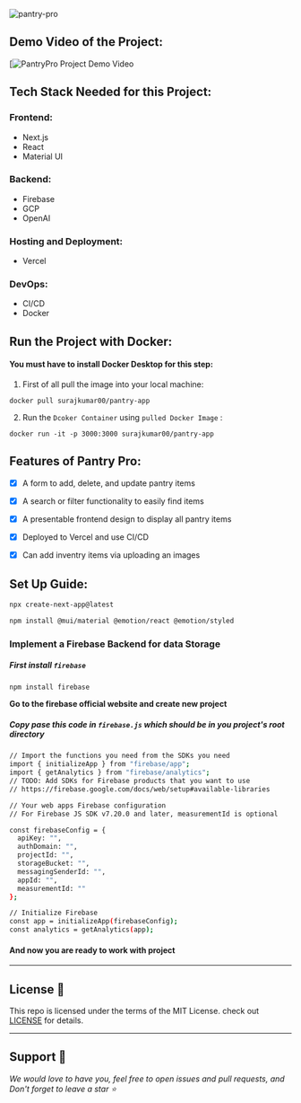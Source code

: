 ![pantry-pro](https://socialify.git.ci/Suraj-kumar00/pantry-pro/image?description=1&descriptionEditable=PantryPro%3A%20Keeping%20Your%20Kitchen%20Stocked%20and%20Sorted.%0A&font=Raleway&forks=1&issues=1&language=1&name=1&owner=1&pattern=Floating%20Cogs&pulls=1&stargazers=1&theme=Dark)



## Demo Video of the Project:
[![PantryPro Project Demo Video]()

## Tech Stack Needed for this Project:

### Frontend:
- Next.js
- React
- Material UI

### Backend:
- Firebase
- GCP
- OpenAI

### Hosting and Deployment:
- Vercel

### DevOps:
- CI/CD
- Docker


## Run the Project with Docker:

#### You must have to install Docker Desktop for this step:

1. First of all pull the image into your local machine:

```docker
docker pull surajkumar00/pantry-app
```
2. Run the `Dcoker Container` using `pulled Docker Image` :
```docker
docker run -it -p 3000:3000 surajkumar00/pantry-app
```

## Features of Pantry Pro:

- [x] A form to add, delete, and update pantry items

- [x] A search or filter functionality to easily find items

- [x] A presentable frontend design to display all pantry items

- [x] Deployed to Vercel and use CI/CD 

- [x] Can add inventry items via uploading an images

## Set Up Guide:

```bash
npx create-next-app@latest
```

```bash
npm install @mui/material @emotion/react @emotion/styled
```

### Implement a Firebase Backend for data Storage
##### First install `firebase`

```bash
npm install firebase
```

**Go to the firebase official website and create new project**


##### Copy pase this code in `firebase.js` which should be in you project's root directory
```bash
// Import the functions you need from the SDKs you need
import { initializeApp } from "firebase/app";
import { getAnalytics } from "firebase/analytics";
// TODO: Add SDKs for Firebase products that you want to use
// https://firebase.google.com/docs/web/setup#available-libraries

// Your web apps Firebase configuration
// For Firebase JS SDK v7.20.0 and later, measurementId is optional

const firebaseConfig = {
  apiKey: "",
  authDomain: "",
  projectId: "",
  storageBucket: "",
  messagingSenderId: "",
  appId: "",
  measurementId: ""
};

// Initialize Firebase
const app = initializeApp(firebaseConfig);
const analytics = getAnalytics(app);

```

#### And now you are ready to work with project

---

## License 📝

This repo is licensed under the terms of the MIT License. check out [LICENSE](https://github.com/Suraj-kumar00/pantry-pro/blob/main/LICENSE) for details.

---

## Support 🌱

_We would love to have you, feel free to open issues and pull requests, and Don't forget to leave a star ⭐_